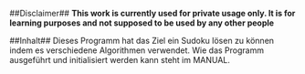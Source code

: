 ##Disclaimer##
**This work is currently used for private usage only. It is for learning purposes and not supposed to be used by any other people**

##Inhalt##
Dieses Programm hat das Ziel ein Sudoku lösen zu können indem es verschiedene Algorithmen verwendet.
Wie das Programm ausgeführt und initialisiert werden kann steht im MANUAL.

